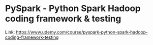 # PySpark - Python Spark Hadoop coding framework & testing
Link: https://www.udemy.com/course/pyspark-python-spark-hadoop-coding-framework-testing
